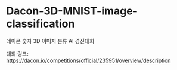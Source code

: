 # Dacon-3D-MNIST-image-classification

데이콘 숫자 3D 이미지 분류 AI 경진대회

대회 링크: https://dacon.io/competitions/official/235951/overview/description
